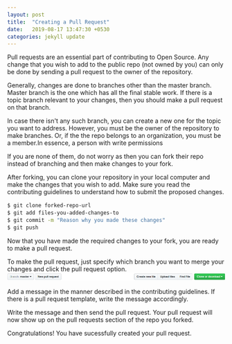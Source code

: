 ```yaml
---
layout: post
title:  "Creating a Pull Request"
date:   2019-08-17 13:47:30 +0530
categories: jekyll update
---
```


Pull requests are an essential part of contributing to Open Source.
Any change that you wish to add to the public repo (not owned by you) can only be done by sending a pull request to the owner of the repository.

Generally, changes are done to branches other than the master branch. Master branch is the one which has all the final stable work. 
If there is a topic branch relevant to your changes, then you should make a pull request on that branch. 

In case there isn't any such branch, you can create a new one for the topic you want to address. 
However, you must be the owner of the repository to make branches. Or, if the the repo belongs to an organization, you must be a member.In essence, a person with write permissions

If you are none of them, do not worry as then you can fork their repo instead of branching and then make changes to your fork.

After forking, you can clone your repository in your local computer and make the changes that you wish to add.
Make sure you read the contributing guidelines to understand how to submit the proposed changes.

```bash
$ git clone forked-repo-url
$ git add files-you-added-changes-to
$ git commit -m "Reason why you made these changes"
$ git push
```

Now that you have made the required changes to your fork, you are ready to make a pull request.

To make the pull request, just specify which branch you want to merge your changes and click the pull request option. 
![Pull Request][pr-img]

Add a message in the manner described in the contributing guidelines. If there is a pull request template, write the message accordingly. 

Write the message and then send the pull request. Your pull request will now show up on the pull requests section of the repo you forked.

Congratulations! You have sucessfully created your pull request.


[pr-img]: https://raw.githubusercontent.com/AbhayKaushik/AbhayKaushik.github.io/master/images/pull-request.png
